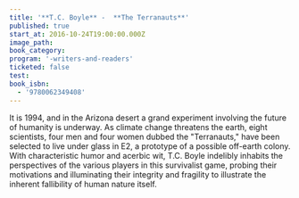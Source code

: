 ```yaml
---
title: '**T.C. Boyle** -  **The Terranauts**'
published: true
start_at: 2016-10-24T19:00:00.000Z
image_path:
book_category:
program: '-writers-and-readers'
ticketed: false
test:
book_isbn:
  - '9780062349408'
---
```



It is 1994, and in the Arizona desert a grand experiment involving the future of humanity is underway. As climate change threatens the earth, eight scientists, four men and four women dubbed the "Terranauts," have been selected to live under glass in E2, a prototype of a possible off-earth colony. With characteristic humor and acerbic wit, T.C. Boyle indelibly inhabits the perspectives of the various players in this survivalist game, probing their motivations and illuminating their integrity and fragility to illustrate the inherent fallibility of human nature itself.